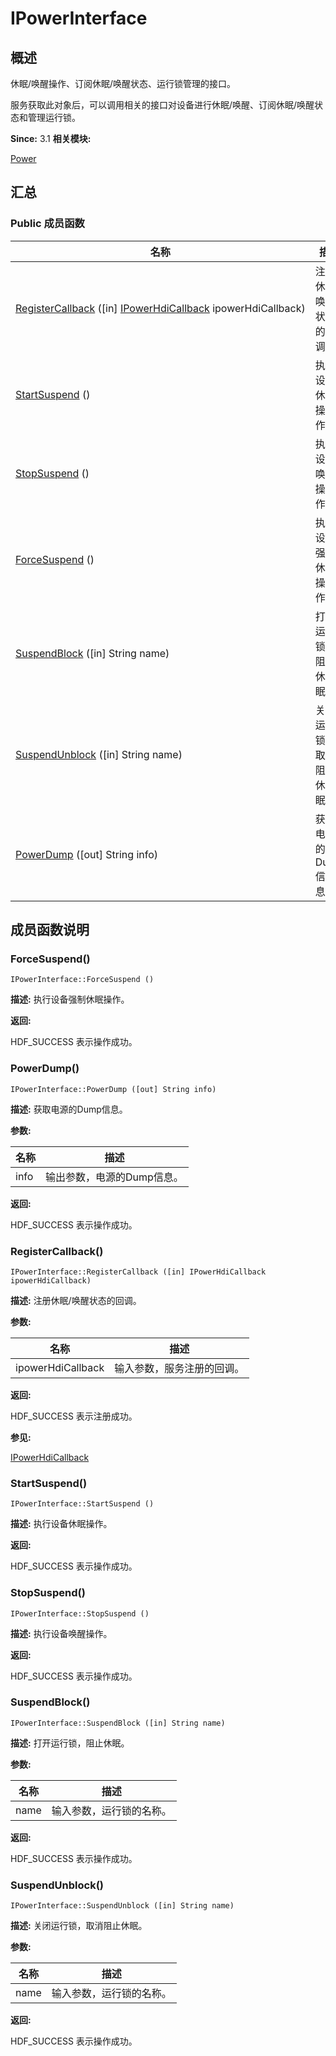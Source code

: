 # IPowerInterface


## 概述

休眠/唤醒操作、订阅休眠/唤醒状态、运行锁管理的接口。

服务获取此对象后，可以调用相关的接口对设备进行休眠/唤醒、订阅休眠/唤醒状态和管理运行锁。

**Since:**
3.1
**相关模块:**

[Power](power.md)


## 汇总


### Public 成员函数

  | 名称 | 描述 | 
| -------- | -------- |
| [RegisterCallback](#registercallback)&nbsp;([in]&nbsp;[IPowerHdiCallback](interface_i_power_hdi_callback.md)&nbsp;ipowerHdiCallback) | 注册休眠/唤醒状态的回调。&nbsp; | 
| [StartSuspend](#startsuspend)&nbsp;() | 执行设备休眠操作。&nbsp; | 
| [StopSuspend](#stopsuspend)&nbsp;() | 执行设备唤醒操作。&nbsp; | 
| [ForceSuspend](#forcesuspend)&nbsp;() | 执行设备强制休眠操作。&nbsp; | 
| [SuspendBlock](#suspendblock)&nbsp;([in]&nbsp;String&nbsp;name) | 打开运行锁，阻止休眠。&nbsp; | 
| [SuspendUnblock](#suspendunblock)&nbsp;([in]&nbsp;String&nbsp;name) | 关闭运行锁，取消阻止休眠。&nbsp; | 
| [PowerDump](#powerdump)&nbsp;([out]&nbsp;String&nbsp;info) | 获取电源的Dump信息。&nbsp; | 


## 成员函数说明


### ForceSuspend()

  
```
IPowerInterface::ForceSuspend ()
```
**描述:**
执行设备强制休眠操作。

**返回:**

HDF_SUCCESS 表示操作成功。


### PowerDump()

  
```
IPowerInterface::PowerDump ([out] String info)
```
**描述:**
获取电源的Dump信息。

**参数:**

  | 名称 | 描述 | 
| -------- | -------- |
| info | 输出参数，电源的Dump信息。 | 

**返回:**

HDF_SUCCESS 表示操作成功。


### RegisterCallback()

  
```
IPowerInterface::RegisterCallback ([in] IPowerHdiCallback ipowerHdiCallback)
```
**描述:**
注册休眠/唤醒状态的回调。

**参数:**

  | 名称 | 描述 | 
| -------- | -------- |
| ipowerHdiCallback | 输入参数，服务注册的回调。 | 

**返回:**

HDF_SUCCESS 表示注册成功。

**参见:**

[IPowerHdiCallback](interface_i_power_hdi_callback.md)


### StartSuspend()

  
```
IPowerInterface::StartSuspend ()
```
**描述:**
执行设备休眠操作。

**返回:**

HDF_SUCCESS 表示操作成功。


### StopSuspend()

  
```
IPowerInterface::StopSuspend ()
```
**描述:**
执行设备唤醒操作。

**返回:**

HDF_SUCCESS 表示操作成功。


### SuspendBlock()

  
```
IPowerInterface::SuspendBlock ([in] String name)
```
**描述:**
打开运行锁，阻止休眠。

**参数:**

  | 名称 | 描述 | 
| -------- | -------- |
| name | 输入参数，运行锁的名称。 | 

**返回:**

HDF_SUCCESS 表示操作成功。


### SuspendUnblock()

  
```
IPowerInterface::SuspendUnblock ([in] String name)
```
**描述:**
关闭运行锁，取消阻止休眠。

**参数:**

  | 名称 | 描述 | 
| -------- | -------- |
| name | 输入参数，运行锁的名称。 | 

**返回:**

HDF_SUCCESS 表示操作成功。
